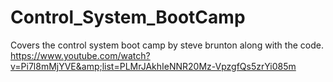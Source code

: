 # Control_System_BootCamp
Covers the control system boot camp by steve brunton along with the code. https://www.youtube.com/watch?v=Pi7l8mMjYVE&amp;list=PLMrJAkhIeNNR20Mz-VpzgfQs5zrYi085m
